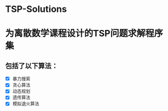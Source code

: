 # TSP-Solutions

# 为离散数学课程设计的TSP问题求解程序集

## 包括了以下算法：

- [x] 暴力搜索
- [x] 贪心算法
- [x] 动态规划
- [x] 遗传算法
- [x] 模拟退火算法